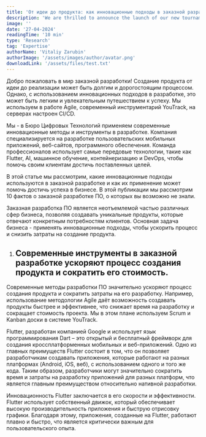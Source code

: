 ```yaml
---
title: 'От идеи до продукта: как инновационные подходы в заказной разработке помогают достигать целей'
description: 'We are thrilled to announce the launch of our new tournament, "The Final Countdown," running from May 3rd to May 19th. This is a fantastic opportunity to showcase your strategic skills and compete for a chance to win $100! Here’s how you can jump into the action:'
image: ''
date: '27-04-2024'
readingTime: '10 min'
type: 'Research'
tag: 'Expertise'
authorName: 'Vitaliy Zarubin'
authorImage: '/assets/images/author/avatar.png'
downloadLink: '/assets/files/test.txt'
---
```


Добро пожаловать в мир заказной разработки! Создание продукта от идеи до реализации может быть долгим и дорогостоящим процессом. Однако, с использованием инновационных подходов в разработке, это может быть легким и увлекательным путешествием к успеху. Мы используем в работе Agile, современный инструментарий YouTrack, на серверах настроен CI/CD.

Мы - в Бюро Цифровых Технологий применяем современные инновационные методы и инструменты в разработке. Компания специализируется на разработке пользовательских мобильных приложений, веб-сайтов, программного обеспечения. Команда профессионалов использует самые передовые технологии, такие как Flutter, AI, машинное обучение, контейнеризацию и DevOps, чтобы помочь своим клиентам достичь поставленных целей.

В этой статье мы рассмотрим, какие инновационные подходы используются в заказной разработке и как их применение может помочь достичь успеха в бизнесе. В этой публикации мы рассмотрим 10 фактов о заказной разработке ПО, о которых вы возможно не знали.

Заказная разработка ПО является неотъемлемой частью различных сфер бизнеса, позволяя создавать уникальные продукты, которые отвечают конкретным потребностям клиентов. Основная задача бизнеса - применять инновационные подходы, чтобы ускорить процесс и снизить затраты на создание продукта.

1. ## Современные инструменты в заказной разработке ускоряют процесс создания продукта и сократить его стоимость.

Современные методы разработки ПО значительно ускоряют процесс создания продукта и сократить затраты на его разработку. Например, использование методологии Agile даёт возможность создавать продукты быстрее и эффективнее, что снижает время на разработку и сокращает стоимость проекта. Мы в этом плане используем Scrum и Kanban доски в системе YouTrack.

Flutter, разработан компанией Google и использует язык программирования Dart – это открытый и бесплатный фреймворк для создания кроссплатформенных мобильных и веб-приложений. Одно из главных преимуществ Flutter состоит в том, что он позволяет разработчикам создавать приложения, которые работают на разных платформах (Android, iOS, веб), с использованием одного и того же кода. Таким образом, разработчики могут значительно сократить время и затраты на разработку приложений для разных платформ, что является главным преимуществом относительно нативной разработки.

Инновационность Flutter заключается в его скорости и эффективности. Flutter использует собственный движок, который обеспечивает высокую производительность приложения и быструю отрисовку графики. Благодаря этому, приложения, созданные на Flutter, работают плавно и быстро, что является критически важным для пользовательского опыта.
